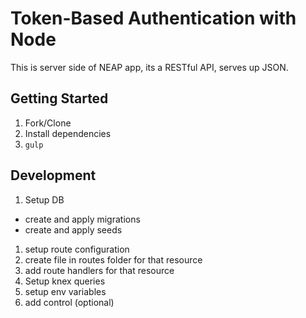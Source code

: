 # Token-Based Authentication with Node
This is server side of NEAP app, its a RESTful API, serves up JSON.

## Getting Started

1. Fork/Clone
1. Install dependencies
1. `gulp`

## Development

1. Setup DB
  - create and apply migrations
  - create and apply seeds
1. setup route configuration
1. create file in routes folder for that resource
1. add route handlers for that resource
1. Setup knex queries
1. setup env variables
1. add control (optional)

